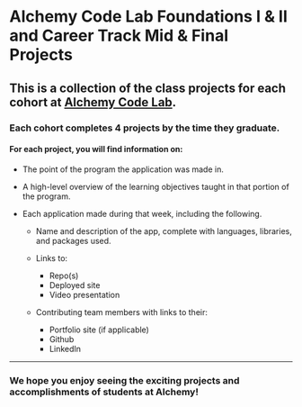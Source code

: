 # Alchemy Code Lab Foundations I & II and Career Track Mid & Final Projects
## This is a collection of the class projects for each cohort at [Alchemy Code Lab](https://www.alchemycodelab.com/). 
### Each cohort completes 4 projects by the time they graduate.

#### For each project, you will find information on:

- The point of the program the application was made in.

- A high-level overview of the learning objectives taught in that portion of the program. 

- Each application made during that week, including the following. 

  - Name and description of the app, complete with languages, libraries, and packages used.

  - Links to:
    - Repo(s)
    - Deployed site
    - Video presentation

  - Contributing team members with links to their:
    - Portfolio site (if applicable)
    - Github
    - LinkedIn
___
### We hope you enjoy seeing the exciting projects and accomplishments of students at Alchemy!
